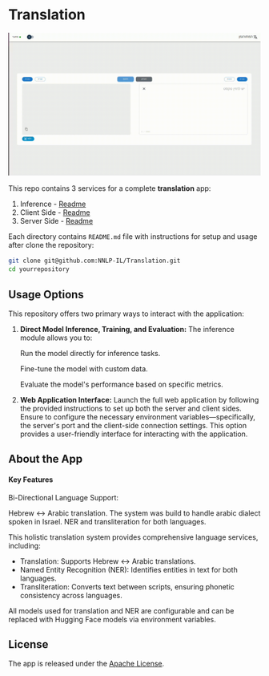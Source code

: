 # Translation

![Traslation](Screencast.gif)

This repo contains 3 services for a complete **translation** app: 
1. Inference  - [Readme](/translation-inference/Readme.md)
2. Client Side - [Readme](/translation-client/README.md)
3. Server Side - [Readme](/translation-be/README.md)

Each directory contains `README.md` file with instructions for setup and usage after clone the repository:

   ```bash
   git clone git@github.com:NNLP-IL/Translation.git
   cd yourrepository
   ```

## Usage Options
This repository offers two primary ways to interact with the application:

1. **Direct Model Inference, Training, and Evaluation:** The inference module allows you to:

   Run the model directly for inference tasks.

   Fine-tune the model with custom data.

   Evaluate the model's performance based on specific metrics.

2. **Web Application Interface:** Launch the full web application by following the provided instructions to set up both the server and client sides. Ensure to configure the necessary environment variables—specifically, the server's port and the client-side connection settings. This option provides a user-friendly interface for interacting with the application.


## About the App

#### Key Features
Bi-Directional Language Support:

Hebrew ↔ Arabic translation. The system was build to handle arabic dialect spoken in Israel.
NER and transliteration for both languages.

This holistic translation system provides comprehensive language services, including:

* Translation: Supports Hebrew ↔ Arabic translations.
* Named Entity Recognition (NER): Identifies entities in text for both languages.
* Transliteration: Converts text between scripts, ensuring phonetic consistency across languages.

All models used for translation and NER are configurable and can be replaced with Hugging Face models via environment variables.

## License

The app is released under the [Apache License](https://www.apache.org/licenses/LICENSE-2.0).